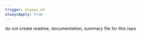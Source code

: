 ```yaml
---
trigger: always_on
alwaysApply: true
---
```

do not create readme, documentation, summary file for this repo 
<trigger>